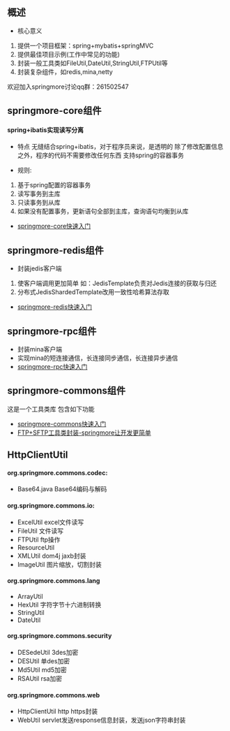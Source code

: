 ## 概述
* 核心意义
 1. 提供一个项目框架：spring+mybatis+springMVC
 2. 提供最佳项目示例(工作中常见的功能)
 3. 封装一般工具类如FileUtil,DateUtil,StringUtil,FTPUtil等
 4. 封装复杂组件，如redis,mina,netty
 
 欢迎加入springmore讨论qq群：261502547
 
## springmore-core组件
#### spring+ibatis实现读写分离
* 特点
无缝结合spring+ibatis，对于程序员来说，是透明的 
除了修改配置信息之外，程序的代码不需要修改任何东西
支持spring的容器事务

* 规则:
 1. 基于spring配置的容器事务
 2. 读写事务到主库
 3. 只读事务到从库
 4. 如果没有配置事务，更新语句全部到主库，查询语句均衡到从库

* [springmore-core快速入门](文档/springmore-core.md)


## springmore-redis组件
* 封装jedis客户端
1. 使客户端调用更加简单
如：JedisTemplate负责对Jedis连接的获取与归还
2. 分布式JedisShardedTemplate改用一致性哈希算法存取
* [springmore-redis快速入门](文档/springmore-redis.md)

## springmore-rpc组件
* 封装mina客户端
* 实现mina的短连接通信，长连接同步通信，长连接异步通信
* [springmore-rpc快速入门](文档/springmore-rpc.md)

## springmore-commons组件
这是一个工具类库 包含如下功能

* [springmore-commons快速入门](文档/springmore-commons/详细说明.md)
* [FTP+SFTP工具类封装-springmore让开发更简单](http://www.cnblogs.com/tangyanbo/p/4600105.html)

## HttpClientUtil

#### org.springmore.commons.codec:
* Base64.java Base64编码与解码

#### org.springmore.commons.io:
* ExcelUtil excel文件读写
* FileUtil 文件读写
* FTPUtil ftp操作
* ResourceUtil
* XMLUtil dom4j jaxb封装
* ImageUtil 图片缩放，切割封装

#### org.springmore.commons.lang
* ArrayUtil
* HexUtil 字符字节十六进制转换
* StringUtil
* DateUtil

#### org.springmore.commons.security
* DESedeUtil 3des加密
* DESUtil 单des加密
* Md5Util md5加密
* RSAUtil rsa加密

#### org.springmore.commons.web
* HttpClientUtil http https封装
* WebUtil servlet发送response信息封装，发送json字符串封装


